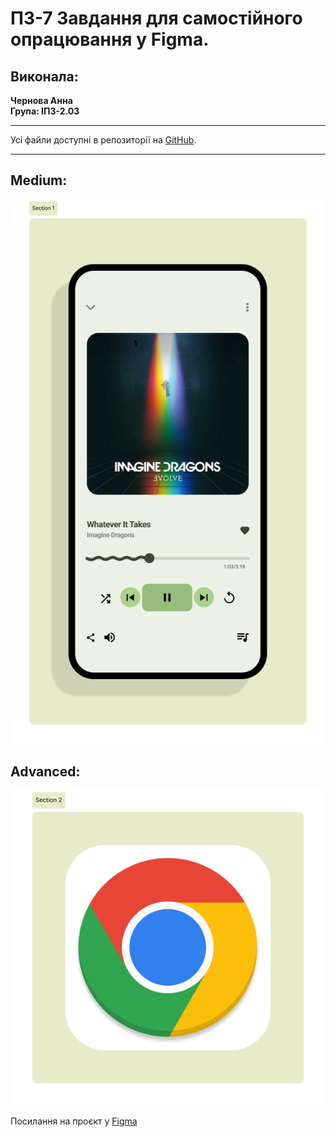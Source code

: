 # ПЗ-7 Завдання для самостійного опрацювання у Figma.

## Виконала:

**Чернова Анна**  
**Група: ІПЗ-2.03**

---

Усі файли доступні в репозиторії на [GitHub](https://github.com/annforia/UI-UX).

---

## Medium:

![iPhone16](iPhone16.png)

## Advanced:

![Chorme](Chorme.png)

Посилання на проєкт у [Figma](https://www.figma.com/design/RoFvN8ZbrUIdzLLg6BjzmZ/UI-UX_7?node-id=2002-2&t=JHsl1gIb6NXQM7jI-1)



